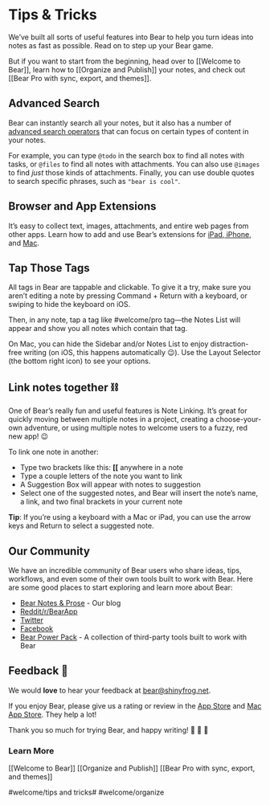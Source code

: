 # Tips & Tricks
We’ve built all sorts of useful features into Bear to help you turn ideas into notes as fast as possible. Read on to step up your Bear game.

But if you want to start from the beginning, head over to [[Welcome to Bear]], learn how to [[Organize and Publish]] your notes, and check out [[Bear Pro with sync, export, and themes]].

## Advanced Search
Bear can instantly search all your notes, but it also has a number of [advanced search operators](https://bear.app/faq/Advanced%20search%20options%20in%20Bear/) that can focus on certain types of content in your notes.

For example, you can type `@todo` in the search box to find all notes with tasks, or `@files` to find all notes with attachments. You can also use `@images` to find _just_ those kinds of attachments. Finally, you can use double quotes to search specific phrases, such as `"bear is cool"`. 

## Browser and App Extensions
It’s easy to collect text, images, attachments, and entire web pages from other apps. Learn how to add and use Bear’s extensions for [iPad, iPhone](https://bear.app/faq/Extensions/iOS%20App%20Extension/), and [Mac](https://bear.app/faq//Extensions/Browser%20extensions/).

## Tap Those Tags
All tags in Bear are tappable and clickable. To give it a try, make sure you aren’t editing a note by pressing Command + Return with a keyboard, or swiping to hide the keyboard on iOS.

Then, in any note, tap a tag like #welcome/pro tag—the Notes List will appear and show you all notes which contain that tag.

On Mac, you can hide the Sidebar and/or Notes List to enjoy distraction-free writing (on iOS, this happens automatically 😉). Use the Layout Selector (the bottom right icon) to see your options.

## Link notes together ⛓
One of Bear’s really fun and useful features is Note Linking. It’s great for quickly moving between multiple notes in a project, creating a choose-your-own adventure, or using multiple notes to welcome users to a fuzzy, red new app! 😉

To link one note in another:

* Type two brackets like this: **[[** anywhere in a note 
* Type a couple letters of the note you want to link
* A Suggestion Box will appear with notes to suggestion
* Select one of the suggested notes, and Bear will insert the note’s name, a link, and two final brackets in your current note

**Tip**: If you’re using a keyboard with a Mac or iPad, you can use the arrow keys and Return to select a suggested note.

## Our Community
We have an incredible community of Bear users who share ideas, tips, workflows, and even some of their own tools built to work with Bear. Here are some good places to start exploring and learn more about Bear:

* [Bear Notes & Prose](https://blog.bear-writer.com) - Our blog
* [Reddit/r/BearApp](https://reddit.com/r/BearApp)
* [Twitter](https://twitter.com/BearNotesApp)
* [Facebook](https://www.facebook.com/BearNotes/)
* [Bear Power Pack](https://github.com/rovest/Bear-Power-Pack/blob/master/README.md) - A collection of third-party tools built to work with Bear

## Feedback 💬
We would **love** to hear your feedback at [bear@shinyfrog.net](mailto:bear@shinyfrog.net). 

If you enjoy Bear, please give us a rating or review in the [App Store](https://itunes.apple.com/us/app/bear/id1016366447) and [Mac App Store](https://itunes.apple.com/us/app/bear/id1091189122). They help a lot!

Thank you so much for trying Bear, and happy writing!
🎉 🐻 🎉

### Learn More
[[Welcome to Bear]]
[[Organize and Publish]]
[[Bear Pro with sync, export, and themes]]

#welcome/tips and tricks# #welcome/organize